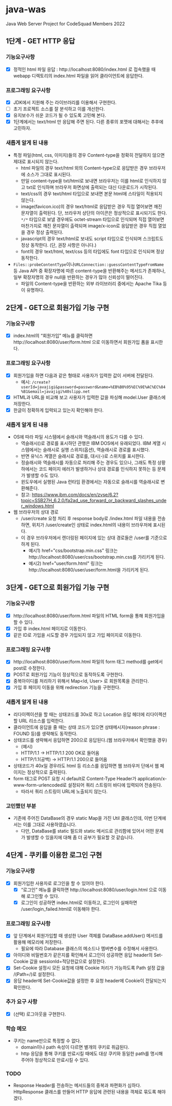 # java-was

Java Web Server Project for CodeSquad Members 2022

## 1단계 - GET HTTP 응답

### 기능요구사항

- [X] 정적인 html 파일 응답 : http://localhost:8080/index.html 로 접속했을 때 webapp 디렉토리의 index.html 파일을 읽어 클라이언트에 응답한다.

### 프로그래밍 요구사항

- [X] JDK에서 지원해 주는 라이브러리를 이용해서 구현한다. 
- [ ] 초기 프로젝트 소스를 잘 분석하고 이를 개선한다.
- [X] 유지보수가 쉬운 코드가 될 수 있도록 고민해 본다.
- [X] 1단계에서는 text/html 만 응답해 주면 된다. 다른 종류의 포맷에 대해서는 추후에 고민하자.

### 새롭게 알게 된 내용

- 특정 파일(html, css, 이미지)들의 경우 Content-type을 정확히 전달하지 않으면 제대로 표시되지 않는다.
  - html 파일의 경우 text/html 외의 Content-type으로 응답받은 경우 브라우저에 소스가 그대로 표시된다.
  - 만일 content-type을 txt/html로 보내면 브라우저는 이를 html로 인식하지 않고 txt로 인식하며 브라우저 화면상에 출력되는 대신 다운로드가 시작된다.
  - text/css의 경우 text/html 타입으로 보내면 본문 html에 스타일이 적용되지 않는다.
  - image(favicon.ico)의 경우 text/html로 응답받은 경우 직접 열어보면 깨진 문자열이 출력된다. 단, 브라우저 상단의 아이콘은 정상적으로 표시되기도 한다. `*/*` 타입으로 보낼 경우에도 octet-stream 타입으로 인식되며 직접 열어보면 마찬가지로 깨진 문자열이 출력되며 image/x-icon로 응답받은 경우 직접 열었을 경우 정상 출력된다.
  - javascript의 경우 text/html로 보내도 script 타입으로 인식되며 스크립트도 정상 동작한다. (단, 권장 사항은 아니다.)
  - font의 경우 text/html, text/css 등의 타입에도 font 타입으로 인식되며 정상 동작한다.
- `Files::probeContentType`이나`URLConnection::guessContentTypeFromName` 등 Java API 중 확장자명에 따른 content-type을 반환해주는 메서드가 존재하나, 일부 확장자명의 경우 null을 반환하는 경우가 많아 신뢰성이 떨어진다.
  - 파일의 Content-type을 반환하는 외부 라이브러리 중에서는 Apache Tika 등이 유명하다.

## 2단계 - GET으로 회원가입 기능 구현

### 기능요구사항

- [x] index.html의 “회원가입” 메뉴를 클릭하면 http://localhost:8080/user/form.html 으로 이동하면서 회원가입 폼을 표시한다.

### 프로그래밍 요구사항

- [x] 회원가입을 하면 다음과 같은 형태로 사용자가 입력한 값이 서버에 전달된다.
  - 예시: `/create?userId=javajigi&password=password&name=%EB%B0%95%EC%9E%AC%EC%84%B1&email=javajigi%40slipp.net`
- [x] HTML과 URL을 비교해 보고 사용자가 입력한 값을 파싱해 model.User 클래스에 저장한다.
- [x] 한글이 정확하게 입력되고 있는지 확인해야 한다.

### 새롭게 알게 된 내용

- OS에 따라 파일 시스템에서 슬래시와 역슬래시의 용도가 다를 수 있다. 
  - 역슬래시(\)로 경로를 표시하던 관행은 IBM DOS에서 유래되었다. IBM 계열 시스템에서는 슬래시로 실행 스위치(옵션), 역슬래시로 경로를 표시했다. 
  - 반면 유닉스 계열은 슬래시로 경로를, 대시(-)로 스위치를 표시한다.
  - 정슬래시와 역슬래시를 자동으로 처리해 주는 경우도 있으나, 그래도 특정 상황 하에서는 코드 페이지 에러가 발생하거나 상대 경로를 인식하지 못하는 등 문제가 발생할 수도 있다. 
  - 윈도우에서 실행된 Java 런타임 환경에서는 자동으로 슬래시를 역슬래시로 변환해준다.
  - 참고: https://www.ibm.com/docs/en/zvse/6.2?topic=SSB27H_6.2.0/fa2ad_use_forward_or_backward_slashes_under_windows.html
- 웹 브라우저의 상대 경로
  - /user/create 요청 처리 후 response body로 /index.html 파일 내용을 전송하면, 위치가 /user/create인 상태로 index.html의 내용이 브라우저에 표시된다.  
  - 이 경우 브라우저에서 렌더링된 페이지에 있는 상대 경로들은 /user를 기준으로 하게 된다.
    - 예시1) href="css/bootstrap.min.css" 링크는 http://localhost:8080/user/css/bootstrap.min.css를 가리키게 된다. 
    - 예시2) href="user/form.html" 링크는 http://localhost:8080/user/user/form.html을 가리키게 된다.

## 3단계 - GET으로 회원가입 기능 구현

### 기능요구사항

- [x] http://localhost:8080/user/form.html 파일의 HTML form을 통해 회원가입을 할 수 있다.
- [x] 가입 후 index.html 페이지로 이동한다.
- [x] 같은 ID로 가입을 시도할 경우 가입되지 않고 가입 페이지로 이동한다.

### 프로그래밍 요구사항

- [x] http://localhost:8080/user/form.html 파일의 form 태그 method를 get에서 post로 수정한다.
- [x] POST로 회원가입 기능이 정상적으로 동작하도록 구현한다.
- [x] 중복아이디를 처리하기 위해서 Map<Id, User> 로 회원목록을 관리한다.
- [x] 가입 후 페이지 이동을 위해 redirection 기능을 구현한다.

### 새롭게 알게 된 내용

- 리다이렉이션을 할 때는 상태코드를 30x로 하고 Location 응답 헤더에 리다이렉션할 URL 리소스를 입력한다.
- 클라이언트에 응답을 줄 때는 상태 코드가 있으면 상태메시지(reason phrase : FOUND 등)를 생략해도 동작한다.
- 상태코드를 생략해서 응답하면 200으로 응답된다.(웹 브라우저에서 확인했을 경우)
  - (예시)
  - HTTP/1.1 -> HTTP/1.1 200 OK로 들어옴
  - HTTP/1.1(공백) -> HTTP/1.1 200으로 들어옴
- 상태코드가 40x일 경우라도 html 등 리소스를 응답하면 웹 브라우저 단에서 웹 페이지는 정상적으로 출력된다.
- form 태그로 POST 요청 시 default로 Content-Type Header가 application/x-www-form-urlencoded로 설정되어 쿼리 스트링이 바디에 입력되어 전송된다.
  - 따라서 쿼리 스트링이 URL에 노출되지 않는다.

### 고민했던 부분

- 기존에 주어진 DataBase의 경우 static Map을 가진 Util 클래스인데, 이번 단계에서는 이를 그대로 사용하였습니다. 
  - 다만, DataBase를 static 필드와 static 메서드로 관리함에 있어서 어떤 문제가 발생할 수 있을지에 대해 좀 더 공부가 필요할 것 같습니다.

## 4단계 - 쿠키를 이용한 로그인 구현

### 기능요구사항

- [x] 회원가입한 사용자로 로그인을 할 수 있어야 한다.
  - [x] “로그인” 메뉴를 클릭하면 http://localhost:8080/user/login.html 으로 이동해 로그인할 수 있다.
  - [x] 로그인이 성공하면 index.html로 이동하고, 로그인이 실패하면 /user/login_failed.html로 이동해야 한다.

### 프로그래밍 요구사항

- [x] 앞 단계에서 회원가입할 때 생성한 User 객체를 DataBase.addUser() 메서드를 활용해 메모리에 저장한다.
  - 필요에 따라 Database 클래스의 메소드나 멤버변수를 수정해서 사용한다.
- [x] 아이디와 비밀번호가 같은지를 확인해서 로그인이 성공하면 응답 header의 Set-Cookie 값을 sessionId=적당한값으로 설정한다.
- [x] Set-Cookie 설정시 모든 요청에 대해 Cookie 처리가 가능하도록 Path 설정 값을 /(Path=/)로 설정한다.
- [x] 응답 header에 Set-Cookie값을 설정한 후 요청 header에 Cookie이 전달되는지 확인한다.

### 추가 요구 사항

- [x] (선택) 로그아웃을 구현한다.

### 학습 메모

- 쿠키는 name만으로 특정할 수 없다. 
  - domain이나 path 속성이 다르면 별개의 쿠키로 취급된다. 
  - http 응답을 통해 쿠키를 만료시킬 때에도 대상 쿠키와 동일한 path를 명시해 주어야 정상적으로 만료시킬 수 있다.

### TODO

- Response Header를 전송하는 메서드들의 중복과 파편화가 심하다. HttpResponse 클래스를 만들어 HTTP 응답에 관련된 내용을 객체로 묶도록 해야겠다. 
